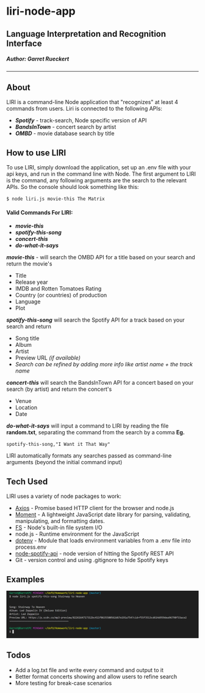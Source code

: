 # liri-node-app
## Language Interpretation and Recognition Interface
##### Author: Garret Rueckert
***

## About
LIRI is a command-line Node application that "recognizes" at least 4 commands from users. Liri is connected to the following APIs:

  - ***Spotify*** - track-search, Node specific version of API
  - ***BandsInTown*** - concert search by artist
  - ***OMBD*** - movie database search by title

## How to use LIRI
To use LIRI, simply download the application, set up an .env file with your api keys, and run in the command line with Node. The first argument to LIRI is the command, any following arguments are the search to the relevant APIs. So the console should look something like this:
```
$ node liri.js movie-this The Matrix 
```

#### Valid Commands For LIRI:
  - ***movie-this***
  - ***spotify-this-song***
  - ***concert-this***
  - ***do-what-it-says***

***movie-this*** - will search the OMBD API for a title based on your search and return the movie's 
- Title
- Release year
- IMDB and Rotten Tomatoes Rating
- Country (or countries) of production
- Language
- Plot

***spotify-this-song*** will search the Spotify API for a track based on your search and return 
- Song title
- Album 
- Artist
- Preview URL *(if available)*
- *Search can be refined by adding more info like artist name + the track name*

***concert-this*** will search the BandsInTown API for a concert based on your search (by artist) and return the concert's
- Venue
- Location
- Date

***do-what-it-says*** will input a command to LIRI by reading the file **random.txt**, separating the command from the search by a comma
**Eg.**
```
spotify-this-song,"I Want it That Way"
```

LIRI automatically formats any searches passed as command-line arguments (beyond the initial command input) 

## Tech Used

LIRI uses a variety of node packages to work:

* [Axios](https://www.npmjs.com/package/axios) - Promise based HTTP client for the browser and node.js
* [Moment](https://www.npmjs.com/package/moment) - A lightweight JavaScript date library for parsing, validating, manipulating, and formatting dates.
* [FS](https://nodejs.org/api/fs.html) - Node's built-in file system I/O
* node.js - Runtime environment for the JavaScript
* [dotenv](https://www.npmjs.com/package/dotenv) - Module that loads environment variables from a .env file into process.env
* [node-spotify-api](https://www.npmjs.com/package/node-spotify-api) - node version of hitting the Spotify REST API
* Git - version control and using .gitignore to hide Spotify keys


## Examples
![](screenshots/spotify-cap1.PNG)



## Todos
- Add a log.txt file and write every command and output to it
- Better format concerts showing and allow users to refine search
- More testing for break-case scenarios
